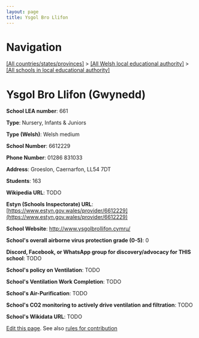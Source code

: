 ```yaml
---
layout: page
title: Ysgol Bro Llifon
---
```

# Navigation

[[All countries/states/provinces]](../../..) > [[All Welsh local educational authority]](../..) > [[All schools in local educational authority]](..)

# Ysgol Bro Llifon (Gwynedd)

**School LEA number**: 661

**Type**: Nursery, Infants & Juniors

**Type (Welsh)**: Welsh medium

**School Number**: 6612229

**Phone Number**: 01286 831033

**Address**: Groeslon, Caernarfon, LL54 7DT

**Students**: 163

**Wikipedia URL**: TODO

**Estyn (Schools Inspectorate) URL**: [https://www.estyn.gov.wales/provider/6612229](https://www.estyn.gov.wales/provider/6612229)

**School Website**: http://www.ysgolbrollifon.cymru/

**School's overall airborne virus protection grade (0-5)**: 0

**Discord, Facebook, or WhatsApp group for discovery/advocacy for THIS school**: TODO

**School's policy on Ventilation**: TODO

**School's Ventilation Work Completion**: TODO

**School's Air-Purification**: TODO

**School's CO2 monitoring to actively drive ventilation and filtration**: TODO

**School's Wikidata URL**: TODO




[Edit this page](https://github.com/VentilationProject/Wales/edit/prif/./Gwynedd/Ysgol_Bro_Llifon.md). See also [rules for contribution](../../../contribution-rules/)